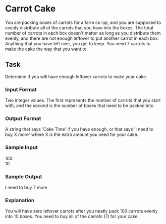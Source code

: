 <h1>Carrot Cake</h1>
You are packing boxes of carrots for a farm co-op, and you are supposed to evenly distribute all of the carrots that you have into the boxes. The total number of carrots in each box doesn't matter as long as you distribute them evenly, and there are not enough leftover to put another carrot in each box. Anything that you have left over, you get to keep. You need 7 carrots to make the cake the way that you want to.

<h2>Task</h2>
Determine if you will have enough leftover carrots to make your cake.
<h3>Input Format</h3>
Two integer values. The first represents the number of carrots that you start with, and the second is the number of boxes that need to be packed into.
<h3>Output Format</h3>
A string that says 'Cake Time' if you have enough, or that says 'I need to buy X more' where X is the extra amount you need for your cake.
<h3>Sample Input</h3>
100<br>
10
<h3>Sample Output</h3>
I need to buy 7 more
<h3>Explanation</h3>
You will have zero leftover carrots after you neatly pack 100 carrots evenly into 10 boxes. You need to buy all of the carrots (7) for your cake.
